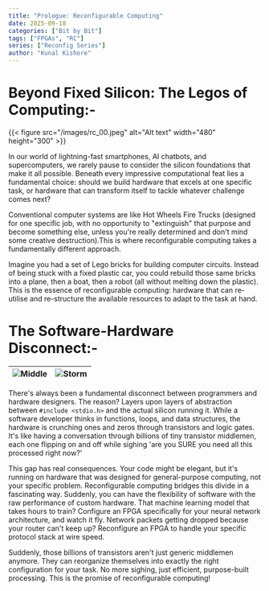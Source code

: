 ```yaml
---
title: "Prologue: Reconfigurable Computing"
date: 2025-09-18
categories: ["Bit by Bit"]
tags: ["FPGAs", "RC"]
series: ["Reconfig Series"]
author: "Kunal Kishore"
---
```


# Beyond Fixed Silicon: The Legos of Computing:-

{{< figure src="/images/rc_00.jpeg" alt="Alt text" width="480" height="300" >}}

In our world of lightning-fast smartphones, AI chatbots, and supercomputers, we rarely pause to consider the silicon foundations that make it all possible. Beneath every impressive computational feat lies a fundamental choice: should we build hardware that excels at one specific task, or hardware that can transform itself to tackle whatever challenge comes next?

Conventional computer systems are like Hot Wheels Fire Trucks (designed for one specific job, with no opportunity to "extinguish" that purpose and become something else, unless you're really determined and don't mind some creative destruction).This is where reconfigurable computing takes a fundamentally different approach.

Imagine you had a set of Lego bricks for building computer circuits. Instead of being stuck with a fixed plastic car, you could rebuild those same bricks into a plane, then a boat, then a robot (all without melting down the plastic). This is the essence of reconfigurable computing: hardware that can re-utilise and re-structure the available resources to adapt to the task at hand.

# The Software-Hardware Disconnect:-

<!-- {{< figure src="/images/middle.png" alt="Alt text" width="300" height="300" >}} {{< figure src="/images/storm.png" alt="Alt text" width="300" height="300" >}} -->


![Middle](/images/layers.jpg) | ![Storm](/images/transistors.jpg) 
|-------------------------------|-----------------------------|

There's always been a fundamental disconnect between programmers and hardware designers. The reason? Layers upon layers of abstraction between  `#include <stdio.h>` and the actual silicon running it. While a software developer thinks in functions, loops, and data structures, the hardware is crunching ones and zeros through transistors and logic gates. It's like having a conversation through billions of tiny transistor middlemen, each one flipping on and off while sighing 'are you SURE you need all this processed right now?'

This gap has real consequences. Your code might be elegant, but it's running on hardware that was designed for general-purpose computing, not your specific problem. Reconfigurable computing bridges this divide in a fascinating way. Suddenly, you can have the flexibility of software with the raw performance of custom hardware. That machine learning model that takes hours to train? Configure an FPGA specifically for your neural network architecture, and watch it fly. Network packets getting dropped because your router can't keep up? Reconfigure an FPGA to handle your specific protocol stack at wire speed.

Suddenly, those billions of transistors aren't just generic middlemen anymore. They can reorganize themselves into exactly the right configuration for your task. No more sighing, just efficient, purpose-built processing. This is the promise of reconfigurable computing!



